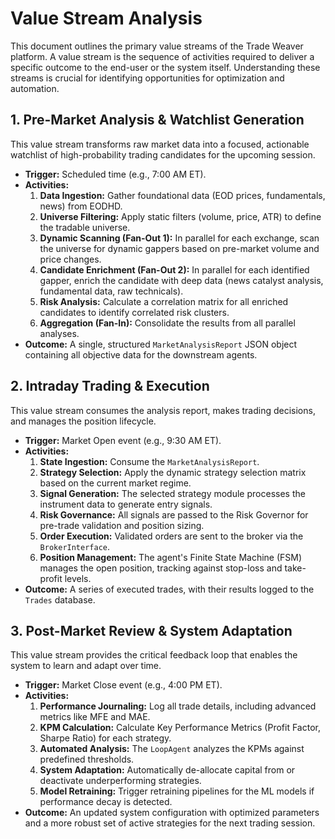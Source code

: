# Value Stream Analysis

This document outlines the primary value streams of the Trade Weaver platform. A value stream is the sequence of activities required to deliver a specific outcome to the end-user or the system itself. Understanding these streams is crucial for identifying opportunities for optimization and automation.

## 1. Pre-Market Analysis & Watchlist Generation

This value stream transforms raw market data into a focused, actionable watchlist of high-probability trading candidates for the upcoming session.

- **Trigger:** Scheduled time (e.g., 7:00 AM ET).
- **Activities:**
    1. **Data Ingestion:** Gather foundational data (EOD prices, fundamentals, news) from EODHD.
    2. **Universe Filtering:** Apply static filters (volume, price, ATR) to define the tradable universe.
    3. **Dynamic Scanning (Fan-Out 1):** In parallel for each exchange, scan the universe for dynamic gappers based on pre-market volume and price changes.
    4. **Candidate Enrichment (Fan-Out 2):** In parallel for each identified gapper, enrich the candidate with deep data (news catalyst analysis, fundamental data, raw technicals).
    5. **Risk Analysis:** Calculate a correlation matrix for all enriched candidates to identify correlated risk clusters.
    6. **Aggregation (Fan-In):** Consolidate the results from all parallel analyses.
- **Outcome:** A single, structured `MarketAnalysisReport` JSON object containing all objective data for the downstream agents.

## 2. Intraday Trading & Execution

This value stream consumes the analysis report, makes trading decisions, and manages the position lifecycle.

- **Trigger:** Market Open event (e.g., 9:30 AM ET).
- **Activities:**
    1. **State Ingestion:** Consume the `MarketAnalysisReport`.
    2. **Strategy Selection:** Apply the dynamic strategy selection matrix based on the current market regime.
    3. **Signal Generation:** The selected strategy module processes the instrument data to generate entry signals.
    4. **Risk Governance:** All signals are passed to the Risk Governor for pre-trade validation and position sizing.
    5. **Order Execution:** Validated orders are sent to the broker via the `BrokerInterface`.
    6. **Position Management:** The agent's Finite State Machine (FSM) manages the open position, tracking against stop-loss and take-profit levels.
- **Outcome:** A series of executed trades, with their results logged to the `Trades` database.

## 3. Post-Market Review & System Adaptation

This value stream provides the critical feedback loop that enables the system to learn and adapt over time.

- **Trigger:** Market Close event (e.g., 4:00 PM ET).
- **Activities:**
    1. **Performance Journaling:** Log all trade details, including advanced metrics like MFE and MAE.
    2. **KPM Calculation:** Calculate Key Performance Metrics (Profit Factor, Sharpe Ratio) for each strategy.
    3. **Automated Analysis:** The `LoopAgent` analyzes the KPMs against predefined thresholds.
    4. **System Adaptation:** Automatically de-allocate capital from or deactivate underperforming strategies.
    5. **Model Retraining:** Trigger retraining pipelines for the ML models if performance decay is detected.
- **Outcome:** An updated system configuration with optimized parameters and a more robust set of active strategies for the next trading session.
